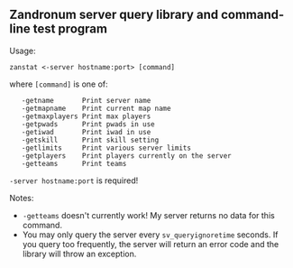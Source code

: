 Zandronum server query library and command-line test program
------------------------------------------------------------

Usage:

`zanstat <-server hostname:port> [command]`

where `[command]` is one of:

```
   -getname       Print server name
   -getmapname    Print current map name
   -getmaxplayers Print max players  
   -getpwads      Print pwads in use  
   -getiwad       Print iwad in use  
   -getskill      Print skill setting  
   -getlimits     Print various server limits  
   -getplayers    Print players currently on the server  
   -getteams      Print teams  
```

`-server hostname:port` is required!

Notes:
   * `-getteams` doesn't currently work! My server returns no data for this command.
   * You may only query the server every `sv_queryignoretime` seconds. If you query too
     frequently, the server will return an error code and the library will throw an
     exception.
